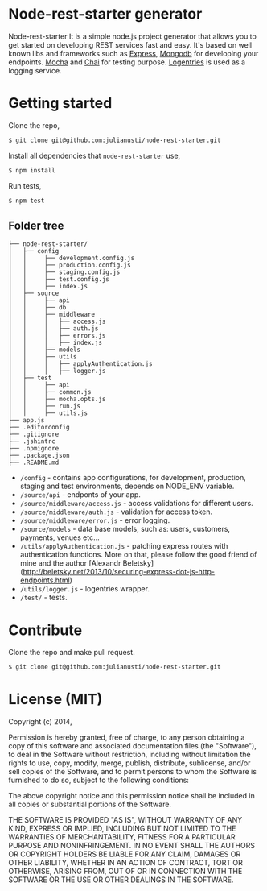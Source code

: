 # Node-rest-starter generator

Node-rest-starter It is a simple node.js project generator that allows you to get started on developing REST services fast and easy. It's based on well known libs and frameworks such as [Express](https://github.com/strongloop/express), [Mongodb](http://www.mongodb.org/) for developing your endpoints. [Mocha](https://github.com/mochajs/mocha) and [Chai](https://github.com/chaijs/chai) for testing purpose. [Logentries](https://logentries.com/) is used as a logging service.

# Getting started

Clone the repo,

```bash
$ git clone git@github.com:julianusti/node-rest-starter.git
```

Install all dependencies that `node-rest-starter` use,

```bash
$ npm install
```

Run tests,

```bash
$ npm test
```

## Folder tree
```
├── node-rest-starter/
│   ├── config
│   │     ├── development.config.js
│   │     ├── production.config.js
│   │     ├── staging.config.js
│   │     ├── test.config.js
│   │     ├── index.js	
│   ├── source
│   │     ├── api
│   │     ├── db
│   │     ├── middleware
│   │     │   ├── access.js
│   │     │   ├── auth.js
│   │     │   ├── errors.js
│   │     │   ├── index.js
│   │     ├── models
│   │     ├── utils
│   │     │   ├── applyAuthentication.js
│   │     │   ├── logger.js
│   ├── test
│   │     ├── api
│   │     ├── common.js
│   │     ├── mocha.opts.js
│   │     ├── run.js
│   │     ├── utils.js
├── app.js
├── .editorconfig
├── .gitignore
├── .jshintrc
├── .npmignore
├── .package.json
├── .README.md
```

* `/config` - contains app configurations, for development, production, staging and test environments, depends on NODE_ENV variable.
* `/source/api` - endponts of your app.
* `/source/middleware/access.js` - access validations for different users.
* `/source/middleware/auth.js` - validation for access token.
* `/source/middleware/error.js` - error logging.
* `/source/models` - data base models, such as: users, customers, payments, venues etc...
* `/utils/applyAuthentication.js` - patching express routes with authentication functions. More on that, please follow the good friend of mine and the author [Alexandr Beletsky] (http://beletsky.net/2013/10/securing-express-dot-js-http-endpoints.html)
* `/utils/logger.js` - logentries wrapper.
* `/test/` - tests.


# Contribute

Clone the repo and make pull request.

```bash
$ git clone git@github.com:julianusti/node-rest-starter.git
```


# License (MIT)

Copyright (c) 2014, 

Permission is hereby granted, free of charge, to any person obtaining a copy of this software and associated documentation files (the "Software"), to deal in the Software without restriction, including without limitation the rights to use, copy, modify, merge, publish, distribute, sublicense, and/or sell copies of the Software, and to permit persons to whom the Software is furnished to do so, subject to the following conditions:

The above copyright notice and this permission notice shall be included in all copies or substantial portions of the Software.

THE SOFTWARE IS PROVIDED "AS IS", WITHOUT WARRANTY OF ANY KIND, EXPRESS OR IMPLIED, INCLUDING BUT NOT LIMITED TO THE WARRANTIES OF MERCHANTABILITY, FITNESS FOR A PARTICULAR PURPOSE AND NONINFRINGEMENT. IN NO EVENT SHALL THE AUTHORS OR COPYRIGHT HOLDERS BE LIABLE FOR ANY CLAIM, DAMAGES OR OTHER LIABILITY, WHETHER IN AN ACTION OF CONTRACT, TORT OR OTHERWISE, ARISING FROM, OUT OF OR IN CONNECTION WITH THE SOFTWARE OR THE USE OR OTHER DEALINGS IN THE SOFTWARE.